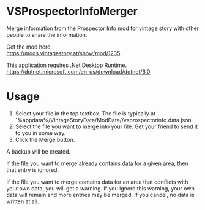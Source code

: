 # VSProspectorInfoMerger
Merge information from the Prospector Info mod for vintage story with other people to share the information.

Get the mod here.  
https://mods.vintagestory.at/show/mod/1235

This application requires .Net Desktop Runtime.  
https://dotnet.microsoft.com/en-us/download/dotnet/6.0

# Usage
1. Select your file in the top textbox. The file is typically at `%appdata%/VintageStoryData/ModData/<serverID>/vsprospectorinfo.data.json.
2. Select the file you want to merge into your file. Get your friend to send it to you in some way.
3. Click the Merge button.

A backup will be created.

If the file you want to merge already contains data for a given area, then that entry is ignored.

If the file you want to merge contains data for an area that conflicts with your own data, you will get a warning. If you ignore this warning, your own data will remain and more entries may be merged. If you cancel, no data is written at all.
